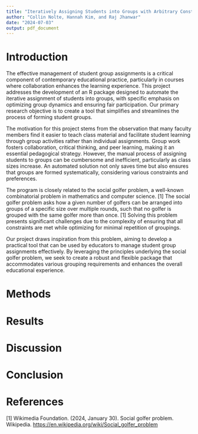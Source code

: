 ```yaml
---
title: "Iteratively Assigning Students into Groups with Arbitrary Constraints"
author: "Collin Nolte, Hannah Kim, and Raj Jhanwar"
date: "2024-07-03"
output: pdf_document
---
```


# Introduction

The effective management of student group assignments is a critical component of
contemporary educational practice, particularly in courses where collaboration
enhances the learning experience.
This project addresses the development of an R package designed to automate the
iterative assignment of students into groups, with specific emphasis on optimizing
group dynamics and ensuring fair participation.
Our primary research objective is to create a tool that simplifies and streamlines
the process of forming student groups.

The motivation for this project stems from the observation that many faculty
members find it easier to teach class material and facilitate student learning
through group activities rather than individual assignments.
Group work fosters collaboration, critical thinking, and peer learning,
making it an essential pedagogical strategy.
However, the manual process of assigning students to groups can be cumbersome
and inefficient, particularly as class sizes increase.
An automated solution not only saves time but also ensures that groups are formed
systematically, considering various constraints and preferences.

The program is closely related to the social golfer problem, a well-known combinatorial
problem in mathematics and computer science. [1]
The social golfer problem asks how a given number of golfers can be arranged into
groups of a specific size over multiple rounds, such that no golfer is grouped
with the same golfer more than once. [1]
Solving this problem presents significant challenges due to the complexity of
ensuring that all constraints are met while optimizing for minimal repetition of 
groupings. 

Our project draws inspiration from this problem, aiming to develop a practical tool
that can be used by educators to manage student group assignments effectively.
By leveraging the principles underlying the social golfer problem, we seek to create
a robust and flexible package that accommodates various grouping requirements and
enhances the overall educational experience. 

# Methods








# Results









# Discussion





# Conclusion











# References
[1] Wikimedia Foundation. (2024, January 30). Social golfer problem. Wikipedia. https://en.wikipedia.org/wiki/Social_golfer_problem 
